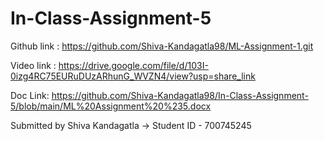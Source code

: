 # In-Class-Assignment-5

Github link : https://github.com/Shiva-Kandagatla98/ML-Assignment-1.git

Video link : https://drive.google.com/file/d/103I-0izg4RC75EURuDUzARhunG_WVZN4/view?usp=share_link

Doc Link: https://github.com/Shiva-Kandagatla98/In-Class-Assignment-5/blob/main/ML%20Assignment%20%235.docx

Submitted by Shiva Kandagatla -> Student ID - 700745245